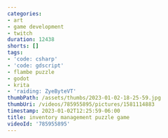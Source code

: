 ```yaml
---
categories:
- art
- game development
- twitch
duration: 12438
shorts: []
tags:
- 'code: csharp'
- 'code: gdscript'
- flambe puzzle
- godot
- krita
- 'raiding: ZyeByteVT'
thumbPath: /assets/thumbs/2023-01-02-18-25-59.jpg
thumbUri: /videos/785955895/pictures/1581114883
timestamp: 2023-01-02T12:25:59-06:00
title: inventory management puzzle game
videoId: '785955895'
---
```

